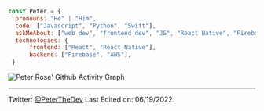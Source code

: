 ```javascript
const Peter = {
  pronouns: "He" | "Him",
  code: ["Javascript", "Python", "Swift"],
  askMeAbout: ["web dev", "frontend dev", "JS", "React Native", "Firebase],
  technologies: {
      frontend: ["React", "React Native"],
      backend: ["Firebase", "AWS"],
 }
```


![Peter Rose' Github Activity Graph](https://activity-graph.herokuapp.com/graph?username=peterthedeveloper&custom_title=Peter%27s%20Contributions&hide_border=true&&theme=react-dark)


------
Twitter: [@PeterTheDev](https://twitter.com/PeterTheDev)
Last Edited on: 06/19/2022.
